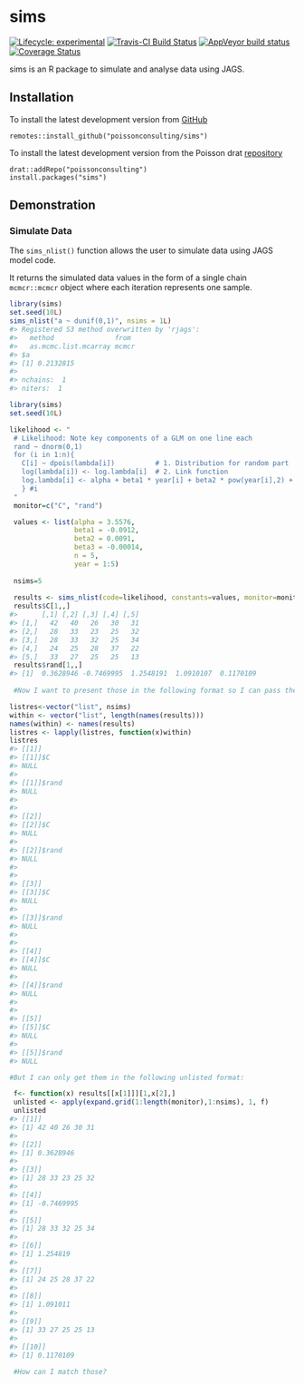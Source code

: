 
<!-- README.md is generated from README.Rmd. Please edit that file -->

# sims

<!-- badges: start -->

[![Lifecycle:
experimental](https://img.shields.io/badge/lifecycle-experimental-orange.svg)](https://www.tidyverse.com/lifecycle/#experimental)
[![Travis-CI Build
Status](https://travis-ci.com/poissonconsulting/sims.svg?branch=master)](https://travis-ci.com/poissonconsulting/sims)
[![AppVeyor build
status](https://ci.appveyor.com/api/projects/status/github/poissonconsulting/sims?branch=master&svg=true)](https://ci.appveyor.com/project/poissonconsulting/sims)
[![Coverage
Status](https://img.shields.io/codecov/c/github/poissonconsulting/sims/master.svg)](https://codecov.io/github/poissonconsulting/sims?branch=master)
<!-- badges: end -->

sims is an R package to simulate and analyse data using JAGS.

## Installation

To install the latest development version from
[GitHub](https://github.com/poissonconsulting/sims)

    remotes::install_github("poissonconsulting/sims")

To install the latest development version from the Poisson drat
[repository](https://github.com/poissonconsulting/drat)

    drat::addRepo("poissonconsulting")
    install.packages("sims")

## Demonstration

### Simulate Data

The `sims_nlist()` function allows the user to simulate data using JAGS
model code.

It returns the simulated data values in the form of a single chain
`mcmcr::mcmcr` object where each iteration represents one sample.

``` r
library(sims)
set.seed(10L)
sims_nlist("a ~ dunif(0,1)", nsims = 1L)
#> Registered S3 method overwritten by 'rjags':
#>   method               from 
#>   as.mcmc.list.mcarray mcmcr
#> $a
#> [1] 0.2132815
#> 
#> nchains:  1 
#> niters:  1
```

``` r
library(sims)
set.seed(10L)

likelihood <- "
 # Likelihood: Note key components of a GLM on one line each
 rand ~ dnorm(0,1)
 for (i in 1:n){
   C[i] ~ dpois(lambda[i])          # 1. Distribution for random part
   log(lambda[i]) <- log.lambda[i]  # 2. Link function
   log.lambda[i] <- alpha + beta1 * year[i] + beta2 * pow(year[i],2) + beta3 * pow(year[i],3)                      # 3. Linear predictor
   } #i
 "
 monitor=c("C", "rand")

 values <- list(alpha = 3.5576,
                beta1 = -0.0912,
                beta2 = 0.0091,
                beta3 = -0.00014,
                n = 5,
                year = 1:5)
 
 nsims=5
 
 results <- sims_nlist(code=likelihood, constants=values, monitor=monitor, nsims=nsims)
 results$C[1,,]
#>      [,1] [,2] [,3] [,4] [,5]
#> [1,]   42   40   26   30   31
#> [2,]   28   33   23   25   32
#> [3,]   28   33   32   25   34
#> [4,]   24   25   28   37   22
#> [5,]   33   27   25   25   13
 results$rand[1,,]
#> [1]  0.3628946 -0.7469995  1.2548191  1.0910107  0.1170109
 
 #Now I want to present those in the following format so I can pass them as data to JAGS for the analysis

listres<-vector("list", nsims)
within <- vector("list", length(names(results)))
names(within) <- names(results)
listres <- lapply(listres, function(x)within)
listres
#> [[1]]
#> [[1]]$C
#> NULL
#> 
#> [[1]]$rand
#> NULL
#> 
#> 
#> [[2]]
#> [[2]]$C
#> NULL
#> 
#> [[2]]$rand
#> NULL
#> 
#> 
#> [[3]]
#> [[3]]$C
#> NULL
#> 
#> [[3]]$rand
#> NULL
#> 
#> 
#> [[4]]
#> [[4]]$C
#> NULL
#> 
#> [[4]]$rand
#> NULL
#> 
#> 
#> [[5]]
#> [[5]]$C
#> NULL
#> 
#> [[5]]$rand
#> NULL

#But I can only get them in the following unlisted format:

 f<- function(x) results[[x[1]]][1,x[2],]
 unlisted <- apply(expand.grid(1:length(monitor),1:nsims), 1, f)
 unlisted
#> [[1]]
#> [1] 42 40 26 30 31
#> 
#> [[2]]
#> [1] 0.3628946
#> 
#> [[3]]
#> [1] 28 33 23 25 32
#> 
#> [[4]]
#> [1] -0.7469995
#> 
#> [[5]]
#> [1] 28 33 32 25 34
#> 
#> [[6]]
#> [1] 1.254819
#> 
#> [[7]]
#> [1] 24 25 28 37 22
#> 
#> [[8]]
#> [1] 1.091011
#> 
#> [[9]]
#> [1] 33 27 25 25 13
#> 
#> [[10]]
#> [1] 0.1170109
 
 #How can I match those?
```
